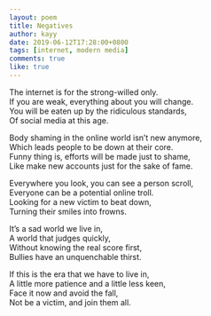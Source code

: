 ```yaml
---
layout: poem
title: Negatives
author: kayy
date: 2019-06-12T17:28:00+0800
tags: [internet, modern media]
comments: true
like: true
---
```

The internet is for the strong-willed only.  
If you are weak, everything about you will change.  
You will be eaten up by the ridiculous standards,  
Of social media at this age.  
  
Body shaming in the online world isn’t new anymore,  
Which leads people to be down at their core.  
Funny thing is, efforts will be made just to shame,  
Like make new accounts just for the sake of fame.  
  
Everywhere you look, you can see a person scroll,  
Everyone can be a potential online troll.  
Looking for a new victim to beat down,  
Turning their smiles into frowns.  
  
It’s a sad world we live in,  
A world that judges quickly,  
Without knowing the real score first,  
Bullies have an unquenchable thirst.    
  
If this is the era that we have to live in,  
A little more patience and a little less keen,  
Face it now and avoid the fall,  
Not be a victim, and join them all.    
